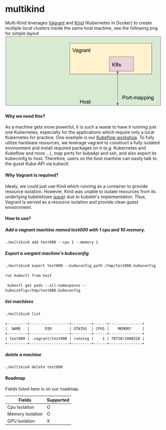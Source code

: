 # multikind
Multi-Kind leverages [Vagrant](https://github.com/hashicorp/vagrant) and [Kind](https://github.com/kubernetes-sigs/kind) (Kubernetes In Docker) to create multiple local clusters inside the same host machine, see the following png for simple layout
![flow](./images/intro.png)

#### Why we need this?

As a machine gets more powerful, it is such a waste to have it running just one Kubernetes, especially for the applications which require only a local Kubernetes for practice. One example is our [Kubeflow workshop](https://github.com/footprintai/kubeflow-workshop).
To fully utilize hardware resources, we leverage vagrant to construct a fully isolated environment and install required packages on it (e.g. Kubernetes and Kubeflow and more ...), map ports for kubeApi and ssh, and also export its kubeconfg to host. Therefore, users on the host machine can easily talk to the guest Kube-API via kubectl.

#### Why Vagrant is required?

Idealy, we could just use Kind which running as a container to provide resource isolation. However, Kind was unable to isolate resources from its underlying kubelet(see [issue](https://github.com/kubernetes-sigs/kind/issues/877)) due to kubelet's implementation. Thus, Vagrant is served as a resource isolation and provide clean guest enviornment.

#### How to use?

##### Add a vagrant machine named test000 with 1 cpu and 1G memory.

```
./multikind add test000 --cpu 1 --memory 1
```

##### Export a vargant machine's kubeconfig
```
./multikind export test000 --kubeconfig_path /tmp/test000.kubeconfig

run kubectl from host

 kubectl get pods --all-namespaces --kubeconfig=/tmp/test000.kubeconfig
```


##### list machines

```
./multikind list

+---------+------------------+---------+------+---------------+
|  NAME   |       DIR        | STATUS  | CPUS |    MEMORY     |
+---------+------------------+---------+------+---------------+
| test000 | .vagrant/test000 | running |    1 | 70720/1000328 |
+---------+------------------+---------+------+---------------+
```

##### delete a machine

```
./multikind delete test000

```

#### Roadmap

Fields listed here is on our roadmap.

| Fields | Supported |
|------|------|
| Cpu Isolation | O |
| Memory Isolation | O |
| GPU Isolation | X |